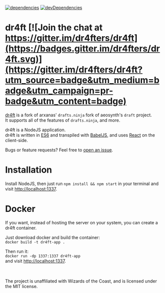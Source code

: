 [![dependencies](https://david-dm.org/dr4fters/dr4ft.svg)](https://david-dm.org/dr4fters/dr4ft) [![devDependencies](https://david-dm.org/dr4fters/dr4ft/dev-status.svg)](https://david-dm.org/dr4fters/dr4ft?type=dev)


# dr4ft [![Join the chat at https://gitter.im/dr4fters/dr4ft](https://badges.gitter.im/dr4fters/dr4ft.svg)](https://gitter.im/dr4fters/dr4ft?utm_source=badge&utm_medium=badge&utm_campaign=pr-badge&utm_content=badge)



[dr4ft](http://dr4ft.info) is a fork of arxanas' `drafts.ninja` fork of aeosynth's `draft` project.<br>
It supports all of the features of `drafts.ninja`, and more.

dr4ft is a NodeJS application.<br>
dr4ft is written in [ES6] and transpiled with [BabelJS], and uses [React] on the client-side.

Bugs or feature requests? Feel free to [open an issue](https://github.com/dr4fters/dr4ft/issues/new).

# Installation

Install NodeJS, then just run `npm install && npm start`
in your terminal and visit [http://localhost:1337](http://localhost:1337).

# Docker

If you want, instead of hosting the server on your system, you can create a dr4ft container.

Just download docker and build the container:<br>`docker build -t dr4ft-app .`

Then run it:<br>`docker run -dp 1337:1337 dr4ft-app`<br> and visit [http://localhost:1337](http://localhost:1337).

<br><br>
The project is unaffiliated with Wizards of the Coast,
and is licensed under the MIT license.


  [ES6]: https://github.com/lukehoban/es6features
  [BabelJS]: https://github.com/babel/babel
  [React]: https://github.com/facebook/react
